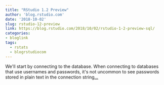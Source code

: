```yaml
---
title: "RStudio 1.2 Preview"
author: 'blog.rstudio.com'
date: '2018-10-02'
slug: rstudio-12-preview
link: https://blog.rstudio.com/2018/10/02/rstudio-1-2-preview-sql/
categories:
- bloglink
tags:
  - rstats
  - blogrstudiocom
---
```


We'll start by connecting to the database. When connecting to databases that use usernames and passwords, it's not uncommon to see passwords stored in plain text in the connection string[... <i class="fas fa-external-link-alt"></i>](https://blog.rstudio.com/2018/10/02/rstudio-1-2-preview-sql/)

